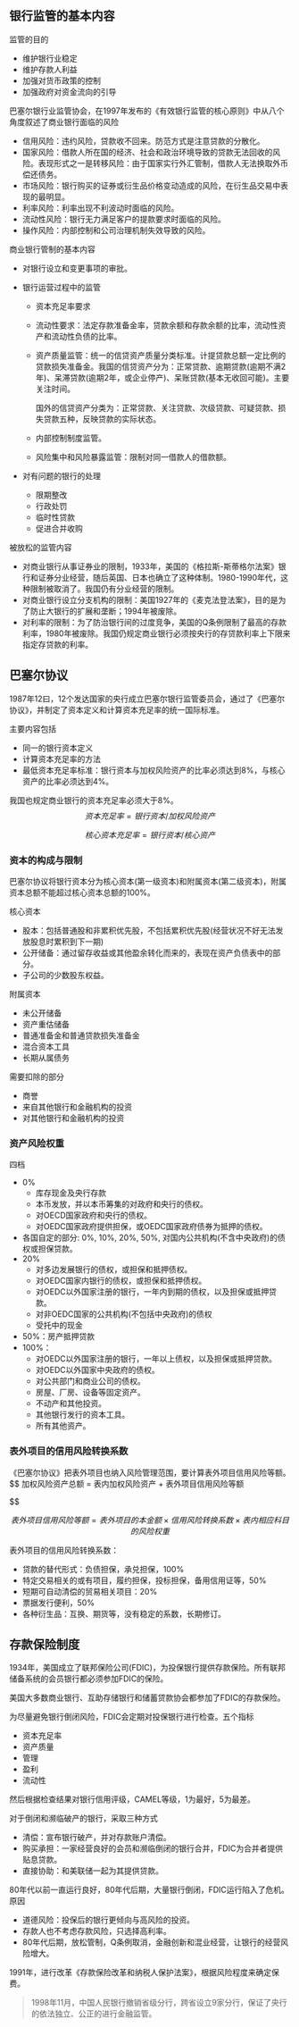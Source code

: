 ## 银行监管的基本内容

监管的目的

+ 维护银行业稳定
+ 维护存款人利益
+ 加强对货币政策的控制
+ 加强政府对资金流向的引导



巴塞尔银行业监管协会，在1997年发布的《有效银行监管的核心原则》中从八个角度叙述了商业银行面临的风险

+ 信用风险：违约风险，贷款收不回来。防范方式是注意贷款的分散化。
+ 国家风险：借款人所在国的经济、社会和政治环境导致的贷款无法回收的风险。表现形式之一是转移风险：由于国家实行外汇管制，借款人无法换取外币偿还债务。
+ 市场风险：银行购买的证券或衍生品价格变动造成的风险，在衍生品交易中表现的最明显。
+ 利率风险：利率出现不利波动时面临的风险。
+ 流动性风险：银行无力满足客户的提款要求时面临的风险。
+ 操作风险：内部控制和公司治理机制失效导致的风险。



商业银行管制的基本内容

+ 对银行设立和变更事项的审批。

+ 银行运营过程中的监管

  - 资本充足率要求

  - 流动性要求：法定存款准备金率，贷款余额和存款余额的比率，流动性资产和流动性负债的比率。

  - 资产质量监管：统一的信贷资产质量分类标准。计提贷款总额一定比例的贷款损失准备金。我国的信贷资产分为：正常贷款、逾期贷款(逾期不满2年)、呆滞贷款(逾期2年，或企业停产)、呆账贷款(基本无收回可能)。主要关注时间。

    国外的信贷资产分类为：正常贷款、关注贷款、次级贷款、可疑贷款、损失贷款五种，反映贷款的实际状态。

  - 内部控制制度监管。

  - 风险集中和风险暴露监管：限制对同一借款人的借款额。

+ 对有问题的银行的处理

  - 限期整改
  - 行政处罚
  - 临时性贷款
  - 促进合并收购



被放松的监管内容

+ 对商业银行从事证券业的限制，1933年，美国的《格拉斯-斯蒂格尔法案》银行和证券分业经营，随后英国、日本也确立了这种体制。1980-1990年代，这种限制被取消了。我国仍有分业经营的限制。
+ 对商业银行设立分支机构的限制：美国1927年的《麦克法登法案》，目的是为了防止大银行的扩展和垄断；1994年被废除。
+ 对利率的限制：为了防治银行间的过度竞争，美国的Q条例限制了最高的存款利率，1980年被废除。我国仍规定商业银行必须按央行的存贷款利率上下限来指定存贷款的利率。

## 巴塞尔协议

1987年12曰，12个发达国家的央行成立巴塞尔银行监管委员会，通过了《巴塞尔协议》，并制定了资本定义和计算资本充足率的统一国际标准。

主要内容包括

+ 同一的银行资本定义
+ 计算资本充足率的方法
+ 最低资本充足率标准：银行资本与加权风险资产的比率必须达到8%，与核心资产的比率必须达到4%。

我国也规定商业银行的资本充足率必须大于8%。
$$
资本充足率 = 银行资本 / 加权风险资产
$$

$$
核心资本充足率 = 银行资本 / 核心资产
$$



### 资本的构成与限制

巴塞尔协议将银行资本分为核心资本(第一级资本)和附属资本(第二级资本)，附属资本总额不能超过核心资本总额的100%。

核心资本

+ 股本：包括普通股和非累积优先股，不包括累积优先股(经营状况不好无法发放股息时累积到下一期)
+ 公开储备：通过留存收益或其他盈余转化而来的，表现在资产负债表中的部分。
+ 子公司的少数股东权益。

附属资本

+ 未公开储备
+ 资产重估储备
+ 普通准备金和普通贷款损失准备金
+ 混合资本工具
+ 长期从属债务

需要扣除的部分

+ 商誉
+ 来自其他银行和金融机构的投资
+ 对其他银行和金融机构的投资



### 资产风险权重

四档

+ 0%
  - 库存现金及央行存款
  - 本币发放，并以本币筹集的对政府和央行的债权。
  - 对OECD国家政府和央行的债权。
  - 对OEDC国家政府提供担保，或OEDC国家政府债券为抵押的债权。
+ 各国自定的部分: 0%, 10%, 20%, 50%, 对国内公共机构(不含中央政府)的债权或担保贷款。
+ 20%
  - 对多边发展银行的债权，或担保和抵押债权。
  - 对OEDC国家内银行的债权，或担保和抵押债权。
  - 对OEDC以外国家注册的银行，一年内到期的债权，以及担保或抵押贷款。
  - 对非OEDC国家的公共机构(不包括中央政府)的债权
  - 受托中的现金
+ 50%：房产抵押贷款
+ 100%：
  + 对OEDC以外国家注册的银行，一年以上债权，以及担保或抵押贷款。
  + 对OEDC以外国家中央政府的债权。
  + 对公共部门和商业公司的债权。
  + 房屋、厂房、设备等固定资产。
  + 不动产和其他投资。
  + 其他银行发行的资本工具。
  + 所有其他资产。



### 表外项目的信用风险转换系数

《巴塞尔协议》把表外项目也纳入风险管理范围，要计算表外项目信用风险等额。
$$
加权风险资产总额 = 表内加权风险资产 + 表外项目信用风险等额
$$

$$
表外项目信用风险等额 = 表外项目的本金额 \times 信用风险转换系数  \times 表内相应科目的风险权重
$$

表外项目的信用风险转换系数：

+ 贷款的替代形式：负债担保，承兑担保，100%
+ 特定交易相关的或有项目，履约担保，投标担保，备用信用证等，50%
+ 短期可自动清偿的贸易相关项目：20%
+ 票据发行便利，50%
+ 各种衍生品：互换、期货等，没有稳定的系数，长期修订。

## 存款保险制度

1934年，美国成立了联邦保险公司(FDIC)，为投保银行提供存款保险。所有联邦储备系统的会员银行都必须参加FDIC的保险。

美国大多数商业银行、互助存储银行和储蓄贷款协会都参加了FDIC的存款保险。

为尽量避免银行倒闭风险，FDIC会定期对投保银行进行检查。五个指标

+ 资本充足率
+ 资产质量
+ 管理
+ 盈利
+ 流动性

然后根据检查结果对银行信用评级，CAMEL等级，1为最好，5为最差。

对于倒闭和濒临破产的银行，采取三种方式

+ 清偿：宣布银行破产，并对存款账户清偿。
+ 购买承担：一家经营良好的会员和濒临倒闭的银行合并，FDIC为合并者提供贴息贷款。
+ 直接协助：和美联储一起为其提供贷款。

80年代以前一直运行良好，80年代后期，大量银行倒闭，FDIC运行陷入了危机。原因

+ 道德风险：投保后的银行更倾向与高风险的投资。
+ 存款人也不考虑存款风险，只选择高利率。
+ 80年代后期，放松管制，Q条例取消，金融创新和混业经营，让银行的经营风险增大。



1991年，进行改革《存款保险改革和纳税人保护法案》，根据风险程度来确定保费。

> 1998年11月，中国人民银行撤销省级分行，跨省设立9家分行，保证了央行的依法独立、公正的进行金融监管。